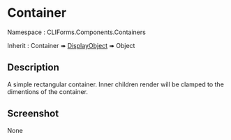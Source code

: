 # Container

Namespace : CLIForms.Components.Containers

Inherit : Container ➠ [DisplayObject](Components/DisplayObject.md) ➠ Object

## Description
A simple rectangular container. Inner children render will be clamped to the dimentions of the container.
## Screenshot
None

<!-- autoDocs:Container -->

